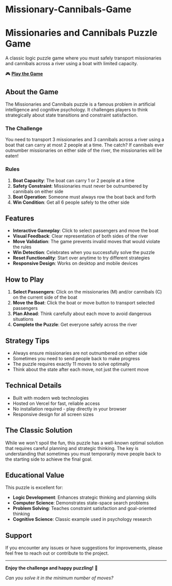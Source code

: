 # Missionary-Cannibals-Game
# Missionaries and Cannibals Puzzle Game

A classic logic puzzle game where you must safely transport missionaries and cannibals across a river using a boat with limited capacity.

🎮 **[Play the Game](https://missionary-cannibal-game.vercel.app/)**

## About the Game

The Missionaries and Cannibals puzzle is a famous problem in artificial intelligence and cognitive psychology. It challenges players to think strategically about state transitions and constraint satisfaction.

### The Challenge

You need to transport 3 missionaries and 3 cannibals across a river using a boat that can carry at most 2 people at a time. The catch? If cannibals ever outnumber missionaries on either side of the river, the missionaries will be eaten!

### Rules

1. **Boat Capacity**: The boat can carry 1 or 2 people at a time
2. **Safety Constraint**: Missionaries must never be outnumbered by cannibals on either side
3. **Boat Operation**: Someone must always row the boat back and forth
4. **Win Condition**: Get all 6 people safely to the other side

## Features

- **Interactive Gameplay**: Click to select passengers and move the boat
- **Visual Feedback**: Clear representation of both sides of the river
- **Move Validation**: The game prevents invalid moves that would violate the rules
- **Win Detection**: Celebrates when you successfully solve the puzzle
- **Reset Functionality**: Start over anytime to try different strategies
- **Responsive Design**: Works on desktop and mobile devices

## How to Play

1. **Select Passengers**: Click on the missionaries (M) and/or cannibals (C) on the current side of the boat
2. **Move the Boat**: Click the boat or move button to transport selected passengers
3. **Plan Ahead**: Think carefully about each move to avoid dangerous situations
4. **Complete the Puzzle**: Get everyone safely across the river

## Strategy Tips

- Always ensure missionaries are not outnumbered on either side
- Sometimes you need to send people back to make progress
- The puzzle requires exactly 11 moves to solve optimally
- Think about the state after each move, not just the current move

## Technical Details

- Built with modern web technologies
- Hosted on Vercel for fast, reliable access
- No installation required - play directly in your browser
- Responsive design for all screen sizes

## The Classic Solution

While we won't spoil the fun, this puzzle has a well-known optimal solution that requires careful planning and strategic thinking. The key is understanding that sometimes you must temporarily move people back to the starting side to achieve the final goal.

## Educational Value

This puzzle is excellent for:
- **Logic Development**: Enhances strategic thinking and planning skills
- **Computer Science**: Demonstrates state-space search problems
- **Problem Solving**: Teaches constraint satisfaction and goal-oriented thinking
- **Cognitive Science**: Classic example used in psychology research

## Support

If you encounter any issues or have suggestions for improvements, please feel free to reach out or contribute to the project.

---

**Enjoy the challenge and happy puzzling!** 🧩

*Can you solve it in the minimum number of moves?*

